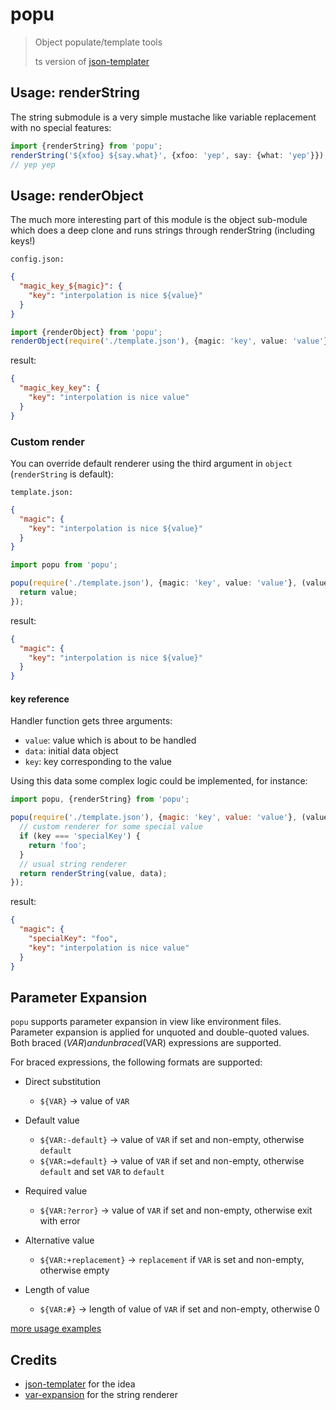 # popu

> Object populate/template tools
>
> ts version of [json-templater](https://www.npmjs.com/package/json-templater)

## Usage: renderString

The string submodule is a very simple mustache like variable replacement with no special features:

```ts
import {renderString} from 'popu';
renderString('${xfoo} ${say.what}', {xfoo: 'yep', say: {what: 'yep'}});
// yep yep
```

## Usage: renderObject

The much more interesting part of this module is the object sub-module which does a deep clone and runs strings through
renderString (including keys!)

`config.json:`

```json
{
  "magic_key_${magic}": {
    "key": "interpolation is nice ${value}"
  }
}
```

```ts
import {renderObject} from 'popu';
renderObject(require('./template.json'), {magic: 'key', value: 'value'});
```

result:

```json
{
  "magic_key_key": {
    "key": "interpolation is nice value"
  }
}
```

### Custom render

You can override default renderer using the third argument in `object` (`renderString` is default):

`template.json:`

```json
{
  "magic": {
    "key": "interpolation is nice ${value}"
  }
}
```

```ts
import popu from 'popu';

popu(require('./template.json'), {magic: 'key', value: 'value'}, (value, data, key) => {
  return value;
});
```

result:

```json
{
  "magic": {
    "key": "interpolation is nice ${value}"
  }
}
```

#### key reference

Handler function gets three arguments:

- `value`: value which is about to be handled
- `data`: initial data object
- `key`: key corresponding to the value

Using this data some complex logic could be implemented, for instance:

```js
import popu, {renderString} from 'popu';

popu(require('./template.json'), {magic: 'key', value: 'value'}, (value, data, key) => {
  // custom renderer for some special value
  if (key === 'specialKey') {
    return 'foo';
  }
  // usual string renderer
  return renderString(value, data);
});
```

result:

```json
{
  "magic": {
    "specialKey": "foo",
    "key": "interpolation is nice value"
  }
}
```

## Parameter Expansion

`popu` supports parameter expansion in view like environment files. Parameter expansion is applied for unquoted and
double-quoted values. Both braced (${VAR}) and unbraced ($VAR) expressions are supported.

For braced expressions, the following formats are supported:

- Direct substitution

  - `${VAR}` -> value of `VAR`

- Default value

  - `${VAR:-default}` -> value of `VAR` if set and non-empty, otherwise `default`
  - `${VAR:=default}` -> value of `VAR` if set and non-empty, otherwise `default` and set `VAR` to `default`

- Required value

  - `${VAR:?error}` -> value of `VAR` if set and non-empty, otherwise exit with error

- Alternative value

  - `${VAR:+replacement}` -> `replacement` if `VAR` is set and non-empty, otherwise empty

- Length of value
  - `${VAR:#}` -> length of value of `VAR` if set and non-empty, otherwise 0

[more usage examples](src/__tests__/unit/string.unit.ts)

## Credits

- [json-templater](https://www.npmjs.com/package/json-templater) for the idea
- [var-expansion](https://www.npmjs.com/package/var-expansion) for the string renderer
